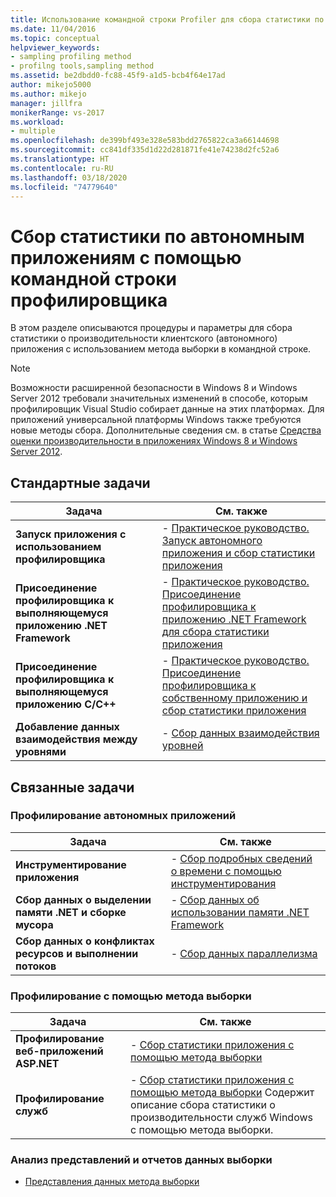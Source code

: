 ```yaml
---
title: Использование командной строки Profiler для сбора статистики по автономным приложениям
ms.date: 11/04/2016
ms.topic: conceptual
helpviewer_keywords:
- sampling profiling method
- profilng tools,sampling method
ms.assetid: be2dbdd0-fc88-45f9-a1d5-bcb4f64e17ad
author: mikejo5000
ms.author: mikejo
manager: jillfra
monikerRange: vs-2017
ms.workload:
- multiple
ms.openlocfilehash: de399bf493e328e583bdd2765822ca3a66144698
ms.sourcegitcommit: cc841df335d1d22d281871fe41e74238d2fc52a6
ms.translationtype: HT
ms.contentlocale: ru-RU
ms.lasthandoff: 03/18/2020
ms.locfileid: "74779640"
---
```

# <a name="collect-application-statistics-for-stand-alone-applications-by-using-the-profiler-command-line"></a>Сбор статистики по автономным приложениям с помощью командной строки профилировщика
В этом разделе описываются процедуры и параметры для сбора статистики о производительности клиентского (автономного) приложения с использованием метода выборки в командной строке.

> [!NOTE]
> Возможности расширенной безопасности в Windows 8 и Windows Server 2012 требовали значительных изменений в способе, которым профилировщик Visual Studio собирает данные на этих платформах. Для приложений универсальной платформы Windows также требуются новые методы сбора. Дополнительные сведения см. в статье [Средства оценки производительности в приложениях Windows 8 и Windows Server 2012](../profiling/performance-tools-on-windows-8-and-windows-server-2012-applications.md).

## <a name="common-tasks"></a>Стандартные задачи

|Задача|См. также|
|----------|---------------------|
|**Запуск приложения с использованием профилировщика**|-   [Практическое руководство. Запуск автономного приложения и сбор статистики приложения](../profiling/how-to-launch-a-stand-alone-app-and-collect-application-statistics.md)|
|**Присоединение профилировщика к выполняющемуся приложению .NET Framework**|-   [Практическое руководство. Присоединение профилировщика к приложению .NET Framework для сбора статистики приложения](../profiling/how-to-attach-the-profiler-to-a-dotnet-app-and-collect-application-statistics.md)|
|**Присоединение профилировщика к выполняющемуся приложению C/C++**|-   [Практическое руководство. Присоединение профилировщика к собственному приложению и сбор статистики приложения](../profiling/how-to-attach-the-profiler-to-a-native-app-and-collect-application-statistics.md)|
|**Добавление данных взаимодействия между уровнями**|-   [Сбор данных взаимодействия уровней](../profiling/adding-tier-interaction-data-from-the-command-line.md)|

## <a name="related-tasks"></a>Связанные задачи

### <a name="profile-stand-alone-applications"></a>Профилирование автономных приложений

|Задача|См. также|
|----------|---------------------|
|**Инструментирование приложения**|-   [Сбор подробных сведений о времени с помощью инструментирования](../profiling/collecting-detailed-timing-data-for-a-stand-alone-application.md)|
|**Сбор данных о выделении памяти .NET и сборке мусора**|-   [Сбор данных об использовании памяти .NET Framework](../profiling/collecting-dotnet-framework-memory-data-for-stand-alone-applications.md)|
|**Сбор данных о конфликтах ресурсов и выполнении потоков**|-   [Сбор данных параллелизма](../profiling/collecting-concurrency-data-for-stand-alone-applications.md)|

### <a name="profile-by-using-the-sampling-method"></a>Профилирование с помощью метода выборки

|Задача|См. также|
|----------|---------------------|
|**Профилирование веб-приложений ASP.NET**|-   [Сбор статистики приложения с помощью метода выборки](../profiling/collecting-application-statistics-for-aspnet-using-the-profiler-sampling-method.md)|
|**Профилирование служб**|-   [Сбор статистики приложения с помощью метода выборки](../profiling/collecting-application-statistics-for-services-by-using-the-profiler-sampling-method.md) Содержит описание сбора статистики о производительности служб Windows с помощью метода выборки.|

### <a name="analyze-sampling-data-views-and-reports"></a>Анализ представлений и отчетов данных выборки
- [Представления данных метода выборки](../profiling/profiler-sampling-method-data-views.md)
